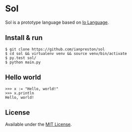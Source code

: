 # Sol

Sol is a prototype language based on [Io Language](http://iolanguage.org/).

## Install & run

    $ git clone https://github.com/ianpreston/sol
    $ cd sol && virtualenv venv && source venv/bin/activate
    $ py.test sol/
    $ python main.py


## Hello world

    >>> x := "Hello, world!"
    >>> x.println
    Hello, world!


## License

Available under the [MIT License](http://opensource.org/licenses/MIT).
